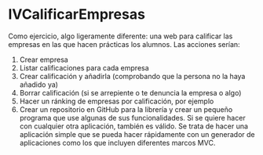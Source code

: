 # IVCalificarEmpresas
Como ejercicio, algo ligeramente diferente: una web para calificar las empresas en las que hacen prácticas los alumnos.   Las acciones serían: 
1. Crear empresa 
2. Listar calificaciones para cada empresa 
3. Crear calificación y añadirla (comprobando que la persona no la haya añadido ya) 
4. Borrar calificación (si se arrepiente o te denuncia la empresa o algo) 
5. Hacer un ránking de empresas por calificación, por ejemplo 
6. Crear un repositorio en GitHub para la librería y crear un pequeño programa que use algunas de sus funcionalidades.
Si se quiere hacer con cualquier otra aplicación, también es válido. Se trata de hacer una aplicación simple que se pueda hacer rápidamente con un generador de aplicaciones como los que incluyen diferentes marcos MVC.
